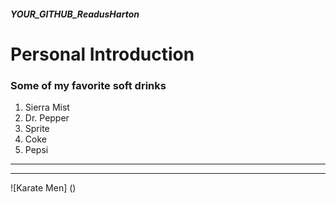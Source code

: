 ##### YOUR_GITHUB_ReadusHarton
# Personal Introduction 

### Some of my favorite soft drinks
  
  1. Sierra Mist
  2. Dr. Pepper
  3. Sprite
  4. Coke
  5. Pepsi

---
---

![Karate Men] ()
